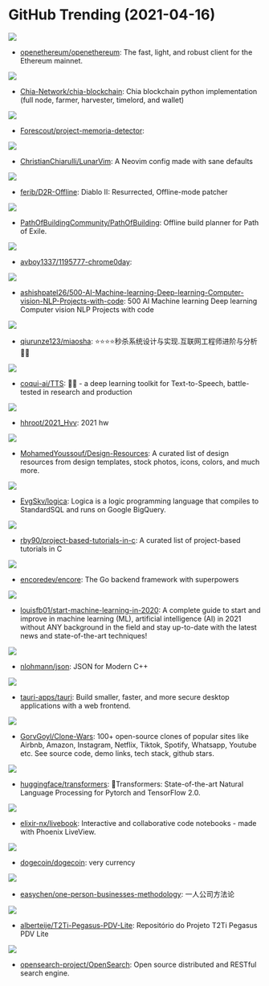 # GitHub Trending (2021-04-16)

![](https://img.shields.io/badge/Rust-New%2085-green?style=flat-square&logo=appveyor)
- [openethereum/openethereum](https://github.com/openethereum/openethereum): The fast, light, and robust client for the Ethereum mainnet.

![](https://img.shields.io/badge/Python-New%20299-green?style=flat-square&logo=appveyor)
- [Chia-Network/chia-blockchain](https://github.com/Chia-Network/chia-blockchain): Chia blockchain python implementation (full node, farmer, harvester, timelord, and wallet)

![](https://img.shields.io/badge/Python-New%2029-green?style=flat-square&logo=appveyor)
- [Forescout/project-memoria-detector](https://github.com/Forescout/project-memoria-detector): 

![](https://img.shields.io/badge/Lua-New%2031-green?style=flat-square&logo=appveyor)
- [ChristianChiarulli/LunarVim](https://github.com/ChristianChiarulli/LunarVim): A Neovim config made with sane defaults

![](https://img.shields.io/badge/C%23-New%2079-green?style=flat-square&logo=appveyor)
- [ferib/D2R-Offline](https://github.com/ferib/D2R-Offline): Diablo II: Resurrected, Offline-mode patcher

![](https://img.shields.io/badge/Lua-New%2063-green?style=flat-square&logo=appveyor)
- [PathOfBuildingCommunity/PathOfBuilding](https://github.com/PathOfBuildingCommunity/PathOfBuilding): Offline build planner for Path of Exile.

![](https://img.shields.io/badge/HTML-New%2055-green?style=flat-square&logo=appveyor)
- [avboy1337/1195777-chrome0day](https://github.com/avboy1337/1195777-chrome0day): 

![](https://img.shields.io/badge/none-New%20124-green?style=flat-square&logo=appveyor)
- [ashishpatel26/500-AI-Machine-learning-Deep-learning-Computer-vision-NLP-Projects-with-code](https://github.com/ashishpatel26/500-AI-Machine-learning-Deep-learning-Computer-vision-NLP-Projects-with-code): 500 AI Machine learning Deep learning Computer vision NLP Projects with code

![](https://img.shields.io/badge/Java-New%2067-green?style=flat-square&logo=appveyor)
- [qiurunze123/miaosha](https://github.com/qiurunze123/miaosha): ⭐⭐⭐⭐秒杀系统设计与实现.互联网工程师进阶与分析🙋🐓

![](https://img.shields.io/badge/Python-New%20123-green?style=flat-square&logo=appveyor)
- [coqui-ai/TTS](https://github.com/coqui-ai/TTS): 🐸💬 - a deep learning toolkit for Text-to-Speech, battle-tested in research and production

![](https://img.shields.io/badge/none-New%2068-green?style=flat-square&logo=appveyor)
- [hhroot/2021_Hvv](https://github.com/hhroot/2021_Hvv): 2021 hw

![](https://img.shields.io/badge/none-New%2091-green?style=flat-square&logo=appveyor)
- [MohamedYoussouf/Design-Resources](https://github.com/MohamedYoussouf/Design-Resources): A curated list of design resources from design templates, stock photos, icons, colors, and much more.

![](https://img.shields.io/badge/Jupyter%20Notebook-New%20128-green?style=flat-square&logo=appveyor)
- [EvgSkv/logica](https://github.com/EvgSkv/logica): Logica is a logic programming language that compiles to StandardSQL and runs on Google BigQuery.

![](https://img.shields.io/badge/none-New%2082-green?style=flat-square&logo=appveyor)
- [rby90/project-based-tutorials-in-c](https://github.com/rby90/project-based-tutorials-in-c): A curated list of project-based tutorials in C

![](https://img.shields.io/badge/Go-New%20182-green?style=flat-square&logo=appveyor)
- [encoredev/encore](https://github.com/encoredev/encore): The Go backend framework with superpowers

![](https://img.shields.io/badge/none-New%2042-green?style=flat-square&logo=appveyor)
- [louisfb01/start-machine-learning-in-2020](https://github.com/louisfb01/start-machine-learning-in-2020): A complete guide to start and improve in machine learning (ML), artificial intelligence (AI) in 2021 without ANY background in the field and stay up-to-date with the latest news and state-of-the-art techniques!

![](https://img.shields.io/badge/C%2B%2B-New%2045-green?style=flat-square&logo=appveyor)
- [nlohmann/json](https://github.com/nlohmann/json): JSON for Modern C++

![](https://img.shields.io/badge/Rust-New%20262-green?style=flat-square&logo=appveyor)
- [tauri-apps/tauri](https://github.com/tauri-apps/tauri): Build smaller, faster, and more secure desktop applications with a web frontend.

![](https://img.shields.io/badge/none-New%20933-green?style=flat-square&logo=appveyor)
- [GorvGoyl/Clone-Wars](https://github.com/GorvGoyl/Clone-Wars): 100+ open-source clones of popular sites like Airbnb, Amazon, Instagram, Netflix, Tiktok, Spotify, Whatsapp, Youtube etc. See source code, demo links, tech stack, github stars.

![](https://img.shields.io/badge/Python-New%20318-green?style=flat-square&logo=appveyor)
- [huggingface/transformers](https://github.com/huggingface/transformers): 🤗Transformers: State-of-the-art Natural Language Processing for Pytorch and TensorFlow 2.0.

![](https://img.shields.io/badge/Elixir-New%20288-green?style=flat-square&logo=appveyor)
- [elixir-nx/livebook](https://github.com/elixir-nx/livebook): Interactive and collaborative code notebooks - made with Phoenix LiveView.

![](https://img.shields.io/badge/C%2B%2B-New%20300-green?style=flat-square&logo=appveyor)
- [dogecoin/dogecoin](https://github.com/dogecoin/dogecoin): very currency

![](https://img.shields.io/badge/none-New%20248-green?style=flat-square&logo=appveyor)
- [easychen/one-person-businesses-methodology](https://github.com/easychen/one-person-businesses-methodology): 一人公司方法论

![](https://img.shields.io/badge/Dart-New%204-green?style=flat-square&logo=appveyor)
- [alberteije/T2Ti-Pegasus-PDV-Lite](https://github.com/alberteije/T2Ti-Pegasus-PDV-Lite): Repositório do Projeto T2Ti Pegasus PDV Lite

![](https://img.shields.io/badge/Java-New%20204-green?style=flat-square&logo=appveyor)
- [opensearch-project/OpenSearch](https://github.com/opensearch-project/OpenSearch): Open source distributed and RESTful search engine.

